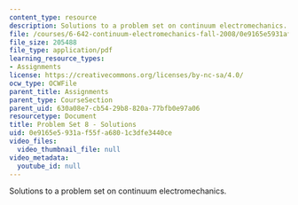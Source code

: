```yaml
---
content_type: resource
description: Solutions to a problem set on continuum electromechanics.
file: /courses/6-642-continuum-electromechanics-fall-2008/0e9165e5931af55fa6801c3dfe3440ce_pset8_soln.pdf
file_size: 205488
file_type: application/pdf
learning_resource_types:
- Assignments
license: https://creativecommons.org/licenses/by-nc-sa/4.0/
ocw_type: OCWFile
parent_title: Assignments
parent_type: CourseSection
parent_uid: 630a08e7-cb54-29b8-820a-77bfb0e97a06
resourcetype: Document
title: Problem Set 8 - Solutions
uid: 0e9165e5-931a-f55f-a680-1c3dfe3440ce
video_files:
  video_thumbnail_file: null
video_metadata:
  youtube_id: null
---
```

Solutions to a problem set on continuum electromechanics.